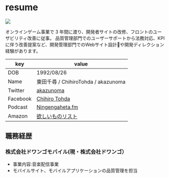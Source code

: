 # resume

![](akazunoma.jpg)

オンラインゲーム事業で 3 年間に渡り、開発者サイトの改修、フロントのユーザビリティ改善に従事。
品質管理部門でのユーザーサポートから法務対応、KPIに伴う改善提案など、開発管理部門でのWebサイト設計や開発ディレクション経験があります。

|key|value|
|---|-----|
|DOB|1992/08/26 |
|Name|東田千尋 / ChihiroTohda / akazunoma|
|Twitter|[akazunoma ](https://twitter.com/akazunoma)|
|Facebook|[Chihiro Tohda](https://www.facebook.com/chihiro.tohda)|
|Podcast|[Ningengaheta.fm](https://ningengaheta.me/)|
|Amazon|[欲しいものリスト](http://amzn.asia/8oWoSEb) 

## 職務経歴

### 株式会社ドワンゴモバイル(現・株式会社ドワンゴ）
- 事業内容:音楽配信事業
- モバイルサイト、モバイルアプリケーションの品質管理を担当   